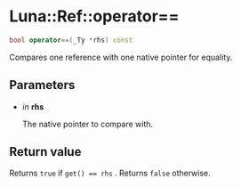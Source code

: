 # Luna::Ref::operator==

```c++
bool operator==(_Ty *rhs) const
```

Compares one reference with one native pointer for equality. 



## Parameters
* *in* **rhs**

    The native pointer to compare with. 

## Return value
Returns `true` if `get() == rhs` . Returns `false` otherwise. 

